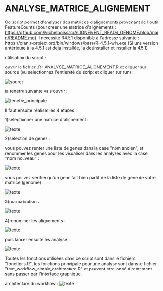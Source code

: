 # ANALYSE_MATRICE_ALIGNEMENT


Ce script permet d'analyser des matrices d'alignements provenant de l'outil FeatureCounts 
(pour creer une matrice d'alignements : https://github.com/Michelboissac/ALIGNEMENT_READS_GENOME/blob/main/README.md)
Il necessite R4.5.1 disponible à l'adresse suivante : https://cran.r-project.org/bin/windows/base/R-4.5.1-win.exe
(Si une version antérieure à la 4.5.1 est deja installée, la desinstaller et installer la 4.5.1)


utilisation du script :

ouvrir le fichier .R : ANALYSE_MATRICE_ALIGNEMENT.R et cliquer sur source (ou selectionnez l'entiereté du script et cliquer sur run) :

![source](annexes/images/source.png)

la fenetre suivante va s'ouvrir : 

![fenetre_principale](annexes/images/fenetre_pincipale.png)

Il faut ensuite réaliser les 4 etapes :

1)selectionner une matrice d'alignement :

![texte](annexes/images/matrice.png)

2)selection de genes :

vous pouvez renter une liste de genes dans la case "nom ancien", et renommer les genes pour les visualiser dans les analyses avec la case "nom nouveau" :

![texte](annexes/images/gene1.png)

vous pouvez verifier qu'un gene fait bien partit de la liste de gene de votre matrice (genome) :

![texte](annexes/images/gene2.png)

3)normalisation :

![texte](annexes/images/normalisation.png)

4)renommer les alignements :

![texte](annexes/images/renomme_align.png)

puis lancer ensuite les analyse :

![texte](annexes/images/analyse.png)



Toutes les fonctions utilisées dans ce script sont dans le fichiers "fonctions.R",
les fonctions principale pour une analyse sont dans le fichier "test_workflow_simple_architecture.R" et peuvent etre lancé directement sans passer par l'interface graphique.

architecture du workflow : 
![texte](annexes/images/workflow.png)


